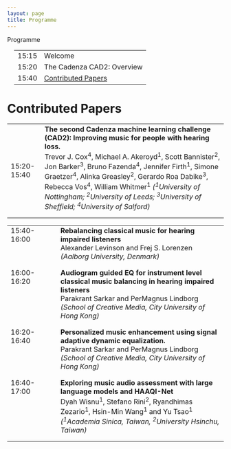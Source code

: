 ```yaml
---
layout: page
title: Programme
---
```



Programme


<div class="panel panel-default">
<div class="panel-body">
<div class="card  m-3">
<div class="card-body">
<table style="margin-left: 1em;">
<tbody>
    <tr> <td>15:15 </td>  <td>  Welcome</td></tr>
    <tr> <td>15:20 </td>  <td>  The Cadenza CAD2: Overview</td> </tr>
    <tr> <td>15:40 </td>  <td> <a href="#contributed_papers">  Contributed Papers</a></td> </tr>
</tbody>
</table>
</div>
</div>




<h1>Contributed Papers</h1>
<a id="contributed_papers"></a>
<div class="card  m-3">
    <div class="card-body">
        <table>
            <tbody>
                <tr>
                    <td class="conf">15:20-15:40</td><td style="padding-bottom: 1em;"><b> The second Cadenza machine learning challenge (CAD2): Improving music for people with hearing loss.</b> <br /> <span class="author">Trevor J. Cox<sup>4</sup>, Michael A. Akeroyd<sup>1</sup>, Scott Bannister<sup>2</sup>, Jon Barker<sup>3</sup>, Bruno Fazenda<sup>4</sup>, Jennifer Firth<sup>1</sup>, Simone Graetzer<sup>4</sup>, Alinka Greasley<sup>2</sup>, Gerardo Roa Dabike<sup>3</sup>, Rebecca Vos<sup>4</sup>, William Whitmer<sup>1</sup></span><i> (<sup>1</sup>University of Nottingham; <sup>2</sup>University of Leeds; <sup>3</sup>University of Sheffield; <sup>4</sup>University of Salford)</i></td>
                </tr>
            </tbody>
        </table>
    </div>
</div>

<div class="card  m-3">
    <div class="card-body">
        <table>
            <tbody>
                <tr>
                    <td width=100px valign="top">15:40-16:00</td><td style="padding-bottom: 1em;"><b> Rebalancing classical music for hearing impaired listeners</b> <br /> <span class="author">Alexander Levinson and Frej S. Lorenzen </span><i>(Aalborg University, Denmark)</i></td>
                </tr>
                <tr>
                    <td width=100px valign="top">16:00-16:20</td><td style="padding-bottom: 1em;"><b> Audiogram guided EQ for instrument level classical music balancing in hearing impaired listeners</b> <br /> <span class="author"> Parakrant Sarkar and PerMagnus Lindborg </span><i> (School of Creative Media, City University of Hong Kong)</i></td>
                </tr>
                <tr>
                    <td width=100px valign="top">16:20-16:40</td><td style="padding-bottom: 1em;"><b> Personalized music enhancement using signal adaptive dynamic equalization.</b> <br /> <span class="author"> Parakrant Sarkar and PerMagnus Lindborg </span><i> (School of Creative Media, City University of Hong Kong)</i></td>
                </tr>
                <tr>
                    <td width=100px valign="top">16:40-17:00</td><td style="padding-bottom: 1em;"><b> Exploring music audio assessment with large language models and HAAQI-Net</b> <br /> <span class="author"> Dyah Wisnu<sup>1</sup>, Stefano Rini<sup>2</sup>, Ryandhimas Zezario<sup>1</sup>, Hsin-Min Wang<sup>1</sup> and Yu Tsao<sup>1</sup></span><i> (<sup>1</sup>Academia Sinica, Taiwan, <sup>2</sup>University Hsinchu, Taiwan)</i></td>
                </tr>
            </tbody>
        </table>
    </div>
</div>

</div>
</div>